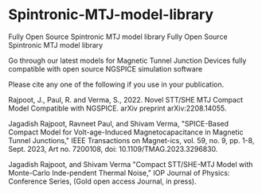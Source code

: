 # Spintronic-MTJ-model-library
Fully Open Source Spintronic MTJ model library
Fully Open Source Spintronic MTJ model library

Go through our latest models for Magnetic Tunnel Junction Devices fully compatible with open source NGSPICE simulation software

Please cite any one of the following if you use in your publication.

Rajpoot, J., Paul, R. and Verma, S., 2022. Novel STT/SHE MTJ Compact Model Compatible with NGSPICE. arXiv preprint arXiv:2208.14055.

Jagadish Rajpoot, Ravneet Paul, and Shivam Verma, "SPICE-Based Compact Model for Volt-age-Induced Magnetocapacitance in Magnetic Tunnel Junctions," IEEE Transactions on Magnet-ics, vol. 59, no. 9, pp. 1-8, Sept. 2023, Art no. 7200108, doi: 10.1109/TMAG.2023.3296830.

Jagadish Rajpoot, and Shivam Verma "Compact STT/SHE-MTJ Model with Monte-Carlo Inde-pendent Thermal Noise," IOP Journal of Physics: Conference Series, (Gold open access Journal, in press).
